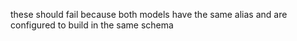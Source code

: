 these should fail because both models have the same alias
and are configured to build in the same schema
